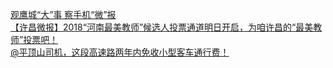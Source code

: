   
[观鹰城“大”事 察手机“微”报](http://www.dianyue.me/archives/041/erb58t49i5hskmnv/)  
[【许昌微报】2018“河南最美教师”候选人投票通道明日开启，为咱许昌的“最美教师”投票吧！](http://www.dianyue.me/archives/762/s22s377yikn9edrw/)  
[@平顶山司机，这段高速路两年内免收小型客车通行费！](http://www.dianyue.me/archives/398/yb0wdyiezrho5r9p/)